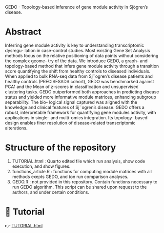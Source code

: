 
GEDO - Topology-based inference of gene module activity in Sjögren’s disease.
# Abstract
Inferring gene module activity is key to understanding transcriptomic dysregu-
lation in case-control studies. Most existing Gene Set Analysis methods focus on
the relative positioning of data points without considering the complex geome-
try of the data.
We introduce GEDO, a graph- and topology-based method that infers gene
module activity through a transition score quantifying the shift from healthy
controls to diseased individuals. When applied to bulk RNA-seq data from
Sj¨ogren’s disease patients and healthy controls (PRECISESADS cohort), GEDO
was benchmarked against PCA1 and the Mean of z-scores in classification and
unsupervised clustering tasks.
GEDO outperformed both approaches in predicting disease status and yielded
more informative module matrices, enhancing subgroup separability. The bio-
logical signal captured was aligned with the knowledge and clinical features of
Sj¨ogren’s disease.
GEDO offers a robust, interpretable framework for quantifying gene modules
activity, with applications in single- and multi-omics integration. Its topology-
based design enables finer resolution of disease-related transcriptomic alterations.

# Structure of the repository
1. TUTORIAL.html : Quarto edited file which run analysis, show code execution, and show figures.
2. functions_article.R : functions for computing module matrices with all methods exepts GEDO, and ton run comparison analyses.
3. GEDO.R : not provided in this repository. Contain functions necessary to run GEDO algorithm. This script can be shared upon request to the authors, and under certain conditions. 

# 📂 Tutorial 
👉 [TUTORIAL.html](TUTORIAL.html)


